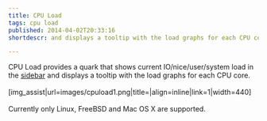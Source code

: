 ```yaml
---
title: CPU Load
tags: cpu load
published: 2014-04-02T20:33:16
shortdescr: and displays a tooltip with the load graphs for each CPU core

---
```


CPU Load provides a quark that shows current IO/nice/user/system load in
the [sidebar](/plugins-sb2) and displays a tooltip with the load graphs
for each CPU core.\
\
\[img\_assist|url=images/cpuload1.png|title=|align=inline|link=1|width=440\]\
\
Currently only Linux, FreeBSD and Mac OS X are supported.
